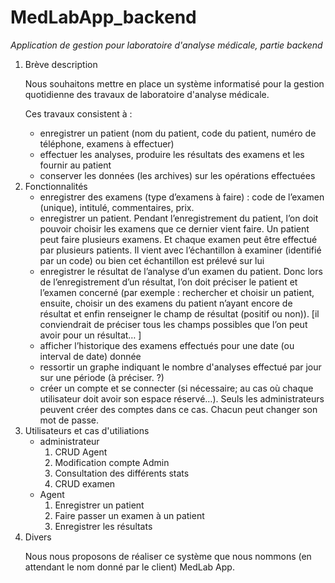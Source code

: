 # MedLabApp_backend
_Application de gestion pour laboratoire d'analyse médicale, partie backend_

<ol>
  <li>Brève description 
  <p>Nous souhaitons mettre en place un système informatisé pour la gestion quotidienne des travaux de laboratoire d'analyse médicale.</p>
  
  Ces travaux consistent à :

   <ul>
    <li>enregistrer un patient (nom du patient, code du patient, numéro de téléphone, examens à effectuer)</li>
    <li>effectuer les analyses, produire les résultats des examens et les fournir au patient</li>
    <li>conserver les données (les archives) sur les opérations effectuées</li>
   </ul>
  </li>
  <li> Fonctionnalités 
   <ul>
    <li>enregistrer des examens (type d’examens à faire) : code de l’examen (unique), intitulé, commentaires, prix.</li>
    <li>enregistrer un patient. Pendant l’enregistrement du patient, l’on doit pouvoir choisir les examens que ce dernier vient faire. Un patient peut faire plusieurs examens. Et chaque examen peut être effectué par plusieurs patients. Il vient avec l’échantillon à examiner (identifié par un code) ou bien cet échantillon est prélevé sur lui </li>
    <li>enregistrer le résultat de l’analyse d’un examen du patient. Donc lors de l’enregistrement d’un résultat, l’on doit préciser le patient et l’examen concerné (par exemple : rechercher et choisir un patient, ensuite, choisir un des examens du patient n’ayant encore de résultat et enfin renseigner le champ de résultat (positif ou non)). [il conviendrait de préciser tous les champs possibles que l’on peut avoir pour un résultat… ]</li>
    <li>afficher l’historique des examens effectués pour une date (ou interval de date) donnée </li>
    <li>ressortir un graphe indiquant le nombre d'analyses effectué par jour sur une période (à préciser. ?)</li>
    <li>créer un compte et se connecter  (si nécessaire; au cas où chaque utilisateur doit avoir son espace réservé…). Seuls les administrateurs peuvent créer des comptes dans ce cas. Chacun peut changer son mot de passe.</li>
   </ul>
  </li>
  
  <li> Utilisateurs et cas d'utiliations 
    <ul>
     <li> administrateur
        <ol>
          <li> CRUD Agent </li>
          <li> Modification compte Admin
          <li> Consultation des différents stats</li>
          <li> CRUD examen
         </ol>
     </li>
     <li> Agent 
      <ol>
       <li>Enregistrer un patient</li>
       <li>Faire passer un examen à un patient</li>
       <li>Enregistrer les résultats</li>
      </ol>
     </li>
     </ul>
  </li>
  <li> Divers 
    <p>  Nous nous proposons de réaliser ce système que nous nommons (en attendant le nom donné par le client) MedLab App.</p>
  </li>
   
 </ol>
